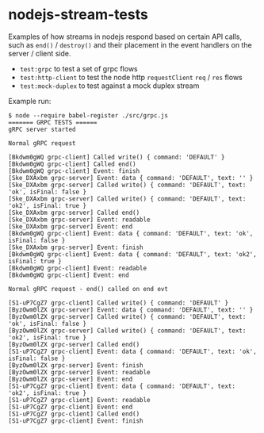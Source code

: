 # nodejs-stream-tests

Examples of how streams in nodejs respond based on certain API calls, such as `end()` / `destroy()` and their placement in the event handlers on the server / client side.

- `test:grpc` to test a set of grpc flows
- `test:http-client` to test the node http `requestClient` `req` / `res` flows
- `test:mock-duplex` to test against a mock duplex stream

Example run:

```
$ node --require babel-register ./src/grpc.js
======= GRPC TESTS ======
gRPC server started

Normal gRPC request

[Bkdwm0gWQ grpc-client] Called write() { command: 'DEFAULT' }
[Bkdwm0gWQ grpc-client] Called end()
[Bkdwm0gWQ grpc-client] Event: finish
[Ske_DXAxbm grpc-server] Event: data { command: 'DEFAULT', text: '' }
[Ske_DXAxbm grpc-server] Called write() { command: 'DEFAULT', text: 'ok', isFinal: false }
[Ske_DXAxbm grpc-server] Called write() { command: 'DEFAULT', text: 'ok2', isFinal: true }
[Ske_DXAxbm grpc-server] Called end()
[Ske_DXAxbm grpc-server] Event: readable
[Ske_DXAxbm grpc-server] Event: end
[Bkdwm0gWQ grpc-client] Event: data { command: 'DEFAULT', text: 'ok', isFinal: false }
[Ske_DXAxbm grpc-server] Event: finish
[Bkdwm0gWQ grpc-client] Event: data { command: 'DEFAULT', text: 'ok2', isFinal: true }
[Bkdwm0gWQ grpc-client] Event: readable
[Bkdwm0gWQ grpc-client] Event: end

Normal gRPC request - end() called on end evt

[S1-uP7CgZ7 grpc-client] Called write() { command: 'DEFAULT' }
[ByzOwm0lZX grpc-server] Event: data { command: 'DEFAULT', text: '' }
[ByzOwm0lZX grpc-server] Called write() { command: 'DEFAULT', text: 'ok', isFinal: false }
[ByzOwm0lZX grpc-server] Called write() { command: 'DEFAULT', text: 'ok2', isFinal: true }
[ByzOwm0lZX grpc-server] Called end()
[S1-uP7CgZ7 grpc-client] Event: data { command: 'DEFAULT', text: 'ok', isFinal: false }
[ByzOwm0lZX grpc-server] Event: finish
[ByzOwm0lZX grpc-server] Event: readable
[ByzOwm0lZX grpc-server] Event: end
[S1-uP7CgZ7 grpc-client] Event: data { command: 'DEFAULT', text: 'ok2', isFinal: true }
[S1-uP7CgZ7 grpc-client] Event: readable
[S1-uP7CgZ7 grpc-client] Event: end
[S1-uP7CgZ7 grpc-client] Called end()
[S1-uP7CgZ7 grpc-client] Event: finish
```
